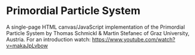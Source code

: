 # Primordial Particle System
A single-page HTML canvas/JavaScript implementation of the Primordial Particle System by Thomas Schmickl &amp; Martin Stefanec of Graz University, Austria. For an introduction watch: https://www.youtube.com/watch?v=makaJpLvbow
